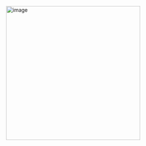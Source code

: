 <img width="364" alt="image" src="https://user-images.githubusercontent.com/111474133/204066554-b6428180-91d6-499f-8341-2ae990697635.png">
